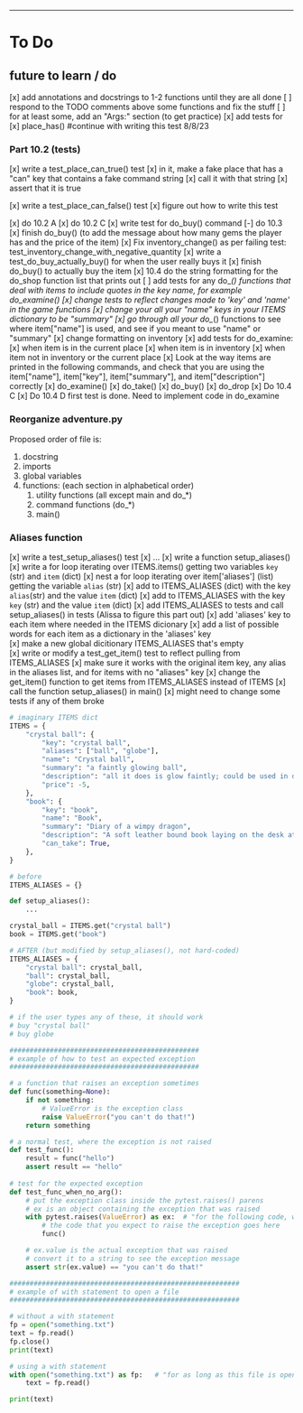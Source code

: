 ****
# To Do

## future to learn / do

[x] add annotations and docstrings to 1-2 functions until they are all done
[ ] respond to the TODO comments above some functions and fix the stuff
[ ] for at least some, add an "Args:" section (to get practice)
[x] add tests for
    [x] place_has() #continue with writing this test 8/8/23

### Part 10.2 (tests)

[x] write a test_place_can_true() test
[x] in it, make a fake place that has a "can" key that contains a fake command string
[x] call it with that string
[x] assert that it is true

[x] write a test_place_can_false() test
[x] figure out how to write this test

[x] do 10.2 A
[x] do 10.2 C
[x] write test for do_buy() command
[-] do 10.3
[x] finish do_buy() (to add the message about how many gems the player has and
    the price of the item)
[x] Fix inventory_change() as per failing test: test_inventory_change_with_negative_quantity
[x] write a test_do_buy_actually_buy() for when the user really buys it
[x] finish do_buy() to actually buy the item
[x] 10.4 do the string formatting for the do_shop function list that prints out
[ ] add tests for any do_*() functions that deal with items to include quotes in
    the key name, for example do_examine()
[x] change tests to reflect changes made to 'key' and 'name' in the game functions
[x] change your all your "name" keys in your ITEMS dictionary to be "summary"
[x] go through all your do_*() functions to see where item["name"] is used, and see if you meant to use "name" or "summary"
[x] change formatting on inventory
[x] add tests for do_examine:
    [x] when item is in the current place
    [x] when item is in inventory
    [x] when item not in inventory or the current place
[x] Look at the way items are printed in the following commands, and check that
    you are using the item["name"], item["key"], item["summary"], and
    item["description"] correctly
    [x] do_examine()
    [x] do_take()
    [x] do_buy()
    [x] do_drop
[x] Do 10.4 C
[x] Do 10.4 D first test is done. Need to implement code in do_examine

### Reorganize adventure.py

Proposed order of file is:

1. docstring
2. imports
3. global variables
4. functions: (each section in alphabetical order)
   1. utility functions (all except main and do_*)
   2. command functions (do_*)
   3. main()

### Aliases function

[x] write a test_setup_aliases() test
    [x] ...
[x] write a function setup_aliases() 
    [x] write a for loop iterating over ITEMS.items() getting two variables `key` (str) and `item` (dict)
        [x] nest a for loop iterating over item['aliases'] (list) getting the variable `alias` (str)
            [x] add to ITEMS_ALIASES (dict) with the key `alias`(str) and the value `item` (dict) 
    [x] add to ITEMS_ALIASES with the key `key` (str) and the value `item` (dict)
[x] add ITEMS_ALIASES to tests and call setup_aliases() in tests (Alissa to figure this part out)
[x] add 'aliases' key to each item where needed in the ITEMS dicionary
    [x] add a list of possible words for each item as a dictionary in the 'aliases' key   
[x] make a new global dicitionary ITEMS_ALIASES that's empty    
[x] write or modify a test_get_item() test to reflect pulling from ITEMS_ALIASES
    [x] make sure it works with the original item key, any alias in the aliases list, and for items with no "aliases" key
[x] change the get_item() function to get items from ITEMS_ALIASES instead of ITEMS
[x] call the function setup_aliases() in main()
[x] might need to change some tests if any of them broke

```python
# imaginary ITEMS dict
ITEMS = {
    "crystal ball": {
        "key": "crystal ball",
        "aliases": ["ball", "globe"],
        "name": "Crystal ball",
        "summary": "a faintly glowing ball",
        "description": "all it does is glow faintly; could be used in dark places.",
        "price": -5,
    },
    "book": {
        "key": "book",
        "name": "Book",
        "summary": "Diary of a wimpy dragon",
        "description": "A soft leather bound book laying on the desk at home. There may be useful information in it.",
        "can_take": True,
    },
}

# before
ITEMS_ALIASES = {}

def setup_aliases():
    ...

crystal_ball = ITEMS.get("crystal ball")
book = ITEMS.get("book")

# AFTER (but modified by setup_aliases(), not hard-coded)
ITEMS_ALIASES = {
    "crystal ball": crystal_ball,
    "ball": crystal_ball,
    "globe": crystal_ball,
    "book": book,
}

# if the user types any of these, it should work
# buy "crystal ball"
# buy globe
```
```python
###############################################
# example of how to test an expected exception
###############################################

# a function that raises an exception sometimes
def func(something=None):
    if not something:
        # ValueError is the exception class
        raise ValueError("you can't do that!")
    return something

# a normal test, where the exception is not raised
def test_func():
    result = func("hello")
    assert result == "hello"
    
# test for the expected exception
def test_func_when_no_arg():
    # put the exception class inside the pytest.raises() parens
    # ex is an object containing the exception that was raised
    with pytest.raises(ValueError) as ex:  # "for the following code, we expect an exception to be raised"
        # the code that you expect to raise the exception goes here
        func()

    # ex.value is the actual exception that was raised
    # convert it to a string to see the exception message
    assert str(ex.value) == "you can't do that!"

#########################################################
# example of with statement to open a file
#########################################################

# without a with statement
fp = open("something.txt")
text = fp.read()
fp.close()
print(text)

# using a with statement
with open("something.txt") as fp:   # "for as long as this file is open"
    text = fp.read()

print(text)
